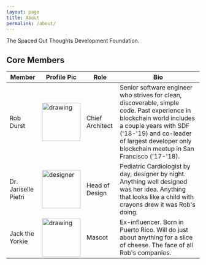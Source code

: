 ```yaml
---
layout: page
title: About
permalink: /about/
---
```


The Spaced Out Thoughts Development Foundation.

## Core Members

| Member | Profile Pic | Role | Bio |
|--------|-------------|------|-----|
| Rob Durst | <img src="https://media.licdn.com/dms/image/C5603AQGRXZxliag5dg/profile-displayphoto-shrink_400_400/0/1572970215928?e=1717027200&v=beta&t=s9d8S98RNX-TpEo_8rJU4--eP2PfagQo8KqZ9bLSBpg" alt="drawing" width="100"/> | Chief Architect | Senior software engineer who strives for clean, discoverable, simple code. Past experience in blockchain world includes a couple years with SDF ('18-'19) and co-leader of largest developer only blockchain meetup in San Francisco ('17-'18).
| Dr. Jariselle Pietri | <img src="https://media.licdn.com/dms/image/C5603AQHUEh0aLmjMgw/profile-displayphoto-shrink_800_800/0/1657766973953?e=1717632000&v=beta&t=BDiHv3TSDUyHzWTBHgoPYy2-QW0fVlb-efV4Z90Hp-E" alt="designer" width="100"> | Head of Design | Pediatric Cardiologist by day, designer by night. Anything well designed was her idea. Anything that looks like a child with crayons drew it was Rob's doing.
| Jack the Yorkie | <img src="../images/jack-logo.jpg" alt="drawing" width="100"/> | Mascot | Ex-influencer. Born in Puerto Rico. Will do just about anything for a slice of cheese. The face of all Rob's companies.